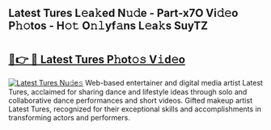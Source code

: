 ## Latest Tures L𝚎a𝚔ed N𝚞𝚍e - Part-x7O Vi𝚍𝚎o P𝚑𝚘tos - H𝚘𝚝 O𝚗𝚕yf𝚊ns L𝚎a𝚔s SuyTZ

# <h2><a href="http://kf5fok.oniu.top/?m=Latest+Tures">🔗👉 🔴 Latest Tures P𝚑ot𝚘𝚜 V𝚒d𝚎o</a></h2>

[![Latest Tures Nu𝚍e𝚜](https://i.imgur.com/0qMVB7G.gif)](http://kf5fok.oniu.top/?m=Latest+Tures)
Web-based entertainer and digital media artist Latest Tures, acclaimed for sharing dance and lifestyle ideas through solo and collaborative dance performances and short videos. Gifted makeup artist Latest Tures, recognized for their exceptional skills and accomplishments in transforming actors and performers.  
